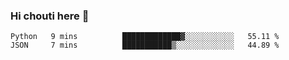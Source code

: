 ### Hi chouti here 👋


<!--START_SECTION:waka-->
```text
Python   9 mins          █████████████▓░░░░░░░░░░░   55.11 % 
JSON     7 mins          ███████████▒░░░░░░░░░░░░░   44.89 % 
```
<!--END_SECTION:waka-->

<!--
**l0nl1f3/l0nl1f3** is a ✨ _special_ ✨ repository because its `README.md` (this file) appears on your GitHub profile.

Here are some ideas to get you started:

- 🔭 I’m currently working on ...
- 🌱 I’m currently learning ...
- 👯 I’m looking to collaborate on ...
- 🤔 I’m looking for help with ...
- 💬 Ask me about ...
- 📫 How to reach me: ...
- 😄 Pronouns: ...
- ⚡ Fun fact: ...
-->
